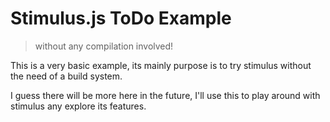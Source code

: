 # Stimulus.js ToDo Example
> without any compilation involved!

This is a very basic example, its mainly purpose is to try stimulus without the need of a build system.

I guess there will be more here in the future, I'll use this to play around with stimulus any explore its features.

